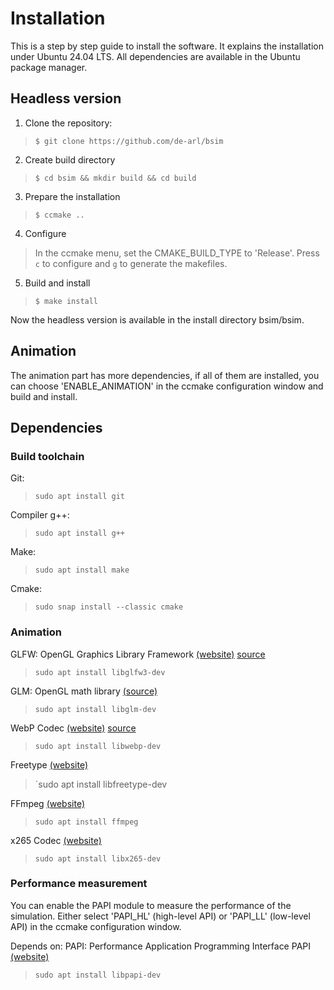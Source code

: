 # Installation
This is a step by step guide to install the software.
It explains the installation under Ubuntu 24.04 LTS.
All dependencies are available in the Ubuntu package manager.

## Headless version
1. Clone the repository:
> `$ git clone https://github.com/de-arl/bsim`

2. Create build directory
> `$ cd bsim && mkdir build && cd build`

3. Prepare the installation
> `$ ccmake ..`

4. Configure
> In the ccmake menu, set the CMAKE_BUILD_TYPE to 'Release'.
> Press `c` to configure and `g` to generate the makefiles.

5. Build and install
> `$ make install`

Now the headless version is available in the install directory bsim/bsim.

## Animation
The animation part has more dependencies, if all of them are installed, you can choose 'ENABLE_ANIMATION' in the ccmake configuration window and build and install. 

## Dependencies
### Build toolchain
Git:
> `sudo apt install git`

Compiler g++:
> `sudo apt install g++`

Make:
> `sudo apt install make`

Cmake:
> `sudo snap install --classic cmake`

### Animation
GLFW: OpenGL Graphics Library Framework [(website)](https://www.glfw.org/) [source](https://github.com/glfw/glfw.git)
> `sudo apt install libglfw3-dev`

GLM: OpenGL math library [(source)](https://github.com/g-truc/glm)
> `sudo apt install libglm-dev`

WebP Codec [(website)](https://developers.google.com/speed/webp) [source](https://chromium.googlesource.com/webm/libwebp)
> `sudo apt install libwebp-dev`

Freetype [(website)](https://www.freetype.org/)
> `sudo apt install libfreetype-dev

FFmpeg [(website)](https://ffmpeg.org/)
> `sudo apt install ffmpeg`

x265 Codec [(website)](https://www.videolan.org/developers/x265.html)
> `sudo apt install libx265-dev`

### Performance measurement
You can enable the PAPI module to measure the performance of the simulation.
Either select 'PAPI_HL' (high-level API) or 'PAPI_LL' (low-level API) in the ccmake configuration window.

Depends on:
PAPI: Performance Application Programming Interface PAPI [(website)](https://icl.utk.edu/papi/)
> `sudo apt install libpapi-dev`
 
